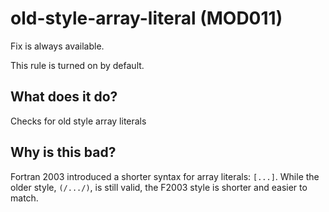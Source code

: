 # old-style-array-literal (MOD011)
Fix is always available.

This rule is turned on by default.

## What does it do?
Checks for old style array literals

## Why is this bad?
Fortran 2003 introduced a shorter syntax for array literals: `[...]`. While the
older style, `(/.../)`, is still valid, the F2003 style is shorter and easier to
match.